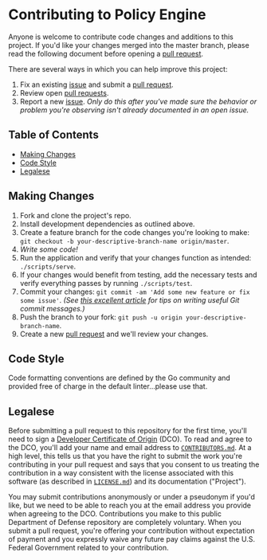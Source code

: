# Contributing to Policy Engine

Anyone is welcome to contribute code changes and additions to this project. If you'd like your changes merged into the master branch, please read the following document before opening a [pull request][pulls].

There are several ways in which you can help improve this project:

1. Fix an existing [issue][issues] and submit a [pull request][pulls].
1. Review open [pull requests][pulls].
1. Report a new [issue][issues]. _Only do this after you've made sure the behavior or problem you're observing isn't already documented in an open issue._

## Table of Contents

- [Making Changes](#making-changes)
- [Code Style](#code-style)
- [Legalese](#legalese)


## Making Changes

1. Fork and clone the project's repo.
1. Install development dependencies as outlined above.
1. Create a feature branch for the code changes you're looking to make: `git checkout -b your-descriptive-branch-name origin/master`.
1. _Write some code!_
1. Run the application and verify that your changes function as intended: `./scripts/serve`.
1. If your changes would benefit from testing, add the necessary tests and verify everything passes by running `./scripts/test`.
1. Commit your changes: `git commit -am 'Add some new feature or fix some issue'`. _(See [this excellent article](https://chris.beams.io/posts/git-commit) for tips on writing useful Git commit messages.)_
1. Push the branch to your fork: `git push -u origin your-descriptive-branch-name`.
1. Create a new [pull request][pulls] and we'll review your changes.

## Code Style

Code formatting conventions are defined by the Go community and provided free of 
charge in the default linter...please use that.

## Legalese

Before submitting a pull request to this repository for the first time, you'll need to sign a [Developer Certificate of Origin](https://developercertificate.org) (DCO). To read and agree to the DCO, you'll add your name and email address to [`CONTRIBUTORS.md`][contributors]. At a high level, this tells us that you have the right to submit the work you're contributing in your pull request and says that you consent to us treating the contribution in a way consistent with the license associated with this software (as described in [`LICENSE.md`][license]) and its documentation ("Project").

You may submit contributions anonymously or under a pseudonym if you'd like, but we need to be able to reach you at the email address you provide when agreeing to the DCO. Contributions you make to this public Department of Defense repository are completely voluntary. When you submit a pull request, you're offering your contribution without expectation of payment and you expressly waive any future pay claims against the U.S. Federal Government related to your contribution.

[contributors]: https://github.com/deptofdefense/policyengine/blob/master/CONTRIBUTORS.md
[issues]: https://github.com/deptofdefense/policyengine/issues
[license]: https://github.com/deptofdefense/policyengine/blob/master/LICENSE.md
[pulls]: https://github.com/deptofdefense/policyengine/pulls


